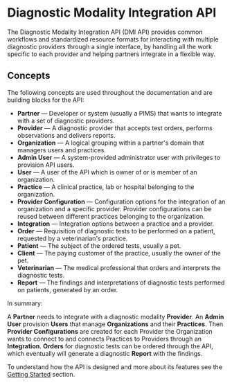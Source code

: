# Diagnostic Modality Integration API
The Diagnostic Modality Integration API (DMI API) provides common workflows and standardized resource formats for interacting with multiple diagnostic providers through a single interface, by handling all the work specific to each provider and helping partners integrate in a flexible way.

## Concepts
The following concepts are used throughout the documentation and are building blocks for the API:

- **Partner** — Developer or system (usually a PIMS) that wants to integrate with a set of diagnostic providers.
- **Provider** — A diagnostic provider that accepts test orders, performs observations and delivers reports.
- **Organization** — A logical grouping within a partner's domain that managers users and practices.
- **Admin User** — A system-provided administrator user with privileges to provision API users. 
- **User** — A user of the API which is owner of or is member of an organization.
- **Practice** — A clinical practice, lab or hospital belonging to the organization.
- **Provider Configuration** — Configuration options for the integration of an organization and a specific provider. Provider configurations can be reused between different practices belonging to the organization.
- **Integration** — Integration options between a practice and a provider.
- **Order** — Requisition of diagnostic tests to be performed on a patient, requested by a veterinarian's practice.
- **Patient**  — The subject of the ordered tests, usually a pet.
- **Client** — The paying customer of the practice, usually the owner of the pet.
- **Veterinarian** — The medical professional that orders and interprets the diagnostic tests.
- **Report** — The findings and interpretations of diagnostic tests performed on patients, generated by an order.

In summary:

A **Partner** needs to integrate with a diagnostic modality **Provider**. An **Admin User** provision **Users** that manage **Organizations** and their **Practices**. Then **Provider Configurations** are created for each Provider the Organization wants to connect to and connects Practices to Providers through an **Integration**. **Orders** for diagnostic tests can be ordered through the API, which eventually will generate a diagnostic **Report** with the findings.

To understand how the API is designed and more about its features see the [Getting Started](02-getting-started.md) section.
